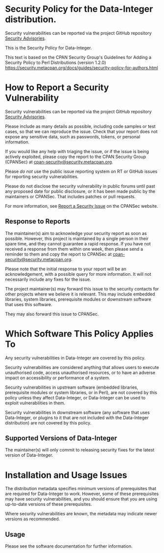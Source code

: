 # Security Policy for the Data-Integer distribution.

Security vulnerabilities can be reported via the project GitHub
repository [Security Advisories](https://github.com/robrwo/Data-Integer/security/advisories).

This is the Security Policy for Data-Integer.

This text is based on the CPAN Security Group's Guidelines for Adding
a Security Policy to Perl Distributions (version 1.2.0)
https://security.metacpan.org/docs/guides/security-policy-for-authors.html

# How to Report a Security Vulnerability

Security vulnerabilities can be reported via the project GitHub
repository [Security Advisories](https://github.com/robrwo/Data-Integer/security/advisories).

Please include as many details as possible, including code samples
or test cases, so that we can reproduce the issue.  Check that your
report does not expose any sensitive data, such as passwords,
tokens, or personal information.

If you would like any help with triaging the issue, or if the issue
is being actively exploited, please copy the report to the CPAN
Security Group (CPANSec) at <cpan-security@security.metacpan.org>.

Please *do not* use the public issue reporting system on RT or
GitHub issues for reporting security vulnerabilities.

Please do not disclose the security vulnerability in public forums
until past any proposed date for public disclosure, or it has been
made public by the maintainers or CPANSec.  That includes patches or
pull requests.

For more information, see
[Report a Security Issue](https://security.metacpan.org/docs/report.html)
on the CPANSec website.

## Response to Reports

The maintainer(s) aim to acknowledge your security report as soon as
possible.  However, this project is maintained by a single person in
their spare time, and they cannot guarantee a rapid response.  If you
have not received a response from them within one week, then
please send a reminder to them and copy the report to CPANSec at
<cpan-security@security.metacpan.org>.

Please note that the initial response to your report will be an
acknowledgement, with a possible query for more information.  It
will not necessarily include any fixes for the issue.

The project maintainer(s) may forward this issue to the security
contacts for other projects where we believe it is relevant.  This
may include embedded libraries, system libraries, prerequisite
modules or downstream software that uses this software.

They may also forward this issue to CPANSec.

# Which Software This Policy Applies To

Any security vulnerabilities in Data-Integer are covered by this policy.

Security vulnerabilities are considered anything that allows users
to execute unauthorised code, access unauthorised resources, or to
have an adverse impact on accessibility or performance of a system.

Security vulnerabilities in upstream software (embedded libraries,
prerequisite modules or system libraries, or in Perl), are not
covered by this policy unless they affect Data-Integer, or Data-Integer can
be used to exploit vulnerabilities in them.

Security vulnerabilities in downstream software (any software that
uses Data-Integer, or plugins to it that are not included with the
Data-Integer distribution) are not covered by this policy.

## Supported Versions of Data-Integer

The maintainer(s) will only commit to releasing security fixes for
the latest version of Data-Integer.

# Installation and Usage Issues

The distribution metadata specifies minimum versions of
prerequisites that are required for Data-Integer to work.  However, some
of these prerequisites may have security vulnerabilities, and you
should ensure that you are using up-to-date versions of these
prerequisites.

Where security vulnerabilities are known, the metadata may indicate
newer versions as recommended.

## Usage

Please see the software documentation for further information.
